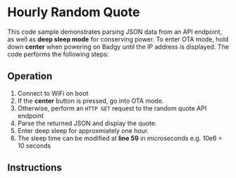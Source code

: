 # Hourly Random Quote

This code sample demonstrates parsing JSON data from an API endpoint, as well as **deep sleep mode** for conserving power. To enter OTA mode, hold down **center** when powering on Badgy until the IP address is displayed. The code performs the following steps:

## Operation
1. Connect to WiFi on boot
2. If the **center** button is pressed, go into OTA mode.
3. Otherwise, perform an `HTTP GET` request to the random quote API endpoint
4. Parse the returned JSON and display the quote.
5. Enter deep sleep for approxmiately one hour.
6. The sleep time can be modified at **line 59** in microseconds e.g. 10e6 = 10 seconds

## Instructions
